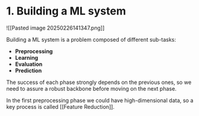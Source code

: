 # 1. Building a ML system

![[Pasted image 20250226141347.png]]

Building a ML system is a problem composed of different sub-tasks:
- **Preprocessing**
- **Learning**
- **Evaluation**
- **Prediction**

The success of each phase strongly depends on the previous ones, so we need to assure a robust backbone before moving on the next phase.

In the first preprocessing phase we could have high-dimensional data, so a key process is called [[Feature Reduction]].
